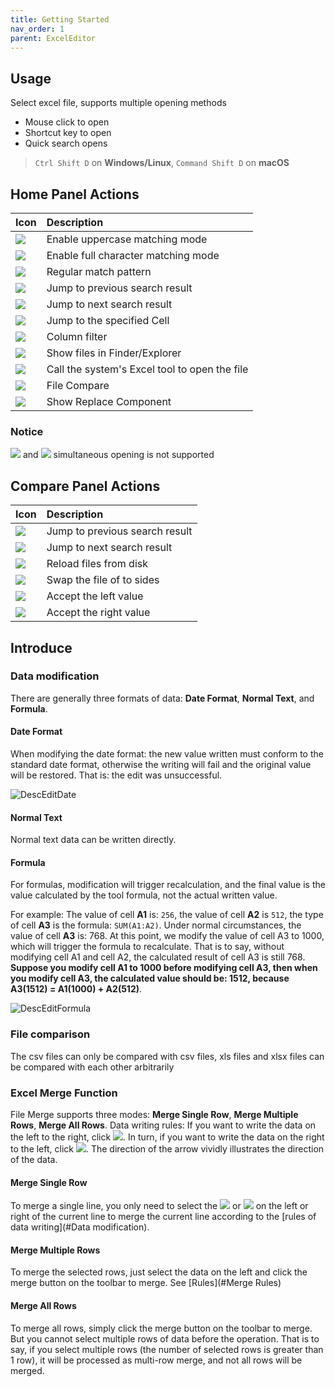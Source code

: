 ```yaml
---
title: Getting Started
nav_order: 1
parent: ExcelEditor
---
```


## Usage

Select excel file, supports multiple opening methods

+ Mouse click to open
+ Shortcut key to open
+ Quick search opens

> `Ctrl Shift D` on **Windows/Linux**, `Command Shift D` on **macOS**

## Home Panel Actions

| Icon        | Description                                   |
|:-------------|:----------------------------------------------|
| ![](https://intellij-icons.jetbrains.design/icons/AllIcons/actions/matchCaseSelected.svg)            | Enable uppercase matching mode                |
| ![](https://intellij-icons.jetbrains.design/icons/AllIcons/actions/wordsSelected.svg) | Enable full character matching mode           |
| ![](https://intellij-icons.jetbrains.design/icons/AllIcons/actions/regexSelected.svg)           | Regular match pattern                         |
| ![](https://intellij-icons.jetbrains.design/icons/AllIcons/actions/previousOccurence.svg)           | Jump to previous search result                |
| ![](https://intellij-icons.jetbrains.design/icons/AllIcons/actions/nextOccurence.svg)           | Jump to next search result                    |
| ![](https://intellij-icons.jetbrains.design/icons/AllIcons/graph/snapToGrid.svg)           | Jump to the specified Cell                    |
| ![](https://intellij-icons.jetbrains.design/icons/AllIcons/general/filter.svg)           | Column filter                                 |
| ![](https://intellij-icons.jetbrains.design/icons/AllIcons/actions/menu-open.svg)           | Show files in Finder/Explorer                 |
| ![](icons/excel.svg)           | Call the system's Excel tool to open the file |
| ![](https://intellij-icons.jetbrains.design/icons/DevkitIcons/icons/gutter/diff.svg)           | File Compare                                  |
| ![](https://intellij-icons.jetbrains.design/icons/AllIcons/actions/replace.svg)           | Show Replace Component                        |

### Notice
![](https://intellij-icons.jetbrains.design/icons/AllIcons/actions/wordsSelected.svg) and ![](https://intellij-icons.jetbrains.design/icons/AllIcons/actions/regexSelected.svg) simultaneous opening is not supported

## Compare Panel Actions

| Icon                                                                                      | Description                    |
|:------------------------------------------------------------------------------------------|:-------------------------------|
| ![](https://intellij-icons.jetbrains.design/icons/AllIcons/actions/previousOccurence.svg) | Jump to previous search result |
| ![](https://intellij-icons.jetbrains.design/icons/AllIcons/actions/nextOccurence.svg)     | Jump to next search result     |
| ![](https://intellij-icons.jetbrains.design/icons/AllIcons/actions/refresh.svg)           | Reload files from disk         |
| ![](https://intellij-icons.jetbrains.design/icons/AllIcons/actions/swapPanels.svg)        | Swap the file of to sides      |
| ![](https://intellij-icons.jetbrains.design/icons/AllIcons/vcs/arrow_right.svg)           | Accept the left value          |
| ![](https://intellij-icons.jetbrains.design/icons/AllIcons/vcs/arrow_left.svg)            | Accept the right value         |

## Introduce

### Data modification
There are generally three formats of data: **Date Format**, **Normal Text**, and **Formula**.

#### Date Format
When modifying the date format: the new value written must conform to the standard date format, otherwise the writing will fail and the original value will be restored. That is: the edit was unsuccessful.

![DescEditDate](https://user-images.githubusercontent.com/28687074/154837396-91fe23ab-1e81-41c6-9490-2ab956984784.gif)

#### Normal Text
Normal text data can be written directly.

#### Formula
For formulas, modification will trigger recalculation, and the final value is the value calculated by the tool formula, not the actual written value.

For example:
The value of cell **A1** is: `256`, the value of cell **A2** is `512`, the type of cell **A3** is the formula: `SUM(A1:A2)`. Under normal circumstances, the value of cell **A3** is: 768.
At this point, we modify the value of cell A3 to 1000, which will trigger the formula to recalculate. That is to say, without modifying cell A1 and cell A2, the calculated result of cell A3 is still 768.
**Suppose you modify cell A1 to 1000 before modifying cell A3, then when you modify cell A3, the calculated value should be: 1512, because A3(1512) = A1(1000) + A2(512)**.

![DescEditFormula](https://user-images.githubusercontent.com/28687074/154837384-94199813-e7a9-4819-80fd-6890333b4d19.gif)

### File comparison
The csv files can only be compared with csv files, xls files and xlsx files can be compared with each other arbitrarily

### Excel Merge Function
File Merge supports three modes: **Merge Single Row**, **Merge Multiple Rows**, **Merge All Rows**.
Data writing rules: If you want to write the data on the left to the right, 
click ![](https://intellij-icons.jetbrains.design/icons/AllIcons/vcs/arrow_right.svg). 
In turn, if you want to write the data on the right to the left, 
click ![](https://intellij-icons.jetbrains.design/icons/AllIcons/vcs/arrow_left.svg). 
The direction of the arrow vividly illustrates the direction of the data.

#### Merge Single Row
To merge a single line, you only need to select the ![](https://intellij-icons.jetbrains.design/icons/AllIcons/vcs/arrow_right.svg) 
or ![](https://intellij-icons.jetbrains.design/icons/AllIcons/vcs/arrow_left.svg) 
on the left or right of the current line to merge the current line according to the [rules of data writing](#Data modification).

#### Merge Multiple Rows
To merge the selected rows, just select the data on the left and click the merge button on the toolbar to merge.
See [Rules](#Merge Rules)

#### Merge All Rows
To merge all rows, simply click the merge button on the toolbar to merge. 
But you cannot select multiple rows of data before the operation.
That is to say, if you select multiple rows (the number of selected rows is greater than 1 row), 
it will be processed as multi-row merge, and not all rows will be merged.
